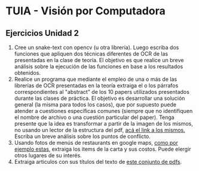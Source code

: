 # TUIA - Visión por Computadora

## Ejercicios Unidad 2

1. Cree un snake-text con opencv (u otra librería). Luego escriba dos funciones que apliquen dos técnicas diferentes de OCR de las presentadas en la clase de teoría. El objetivo es que realice un breve análisis sobre la ejecución de las funciones en base a los resultados obtenidos.
2. Realice un programa que mediante el empleo de una o más de las librerías de OCR presentadas en la teoría extraiga el o los párrafos correspondientes al "abstract" de los 10 papers utilizados presentados durante las clases de práctica. El objetivo es desarrollar una solución general (la misma para todos los casos), que por supuesto puede atender a cuestiones específicas comunes (siempre que no identifiquen el nombre de archivo o una cuestión particular del paper). Tenga presente que la idea es transformar a partir de la imagen de los mismos, no usando un lector de la estructura del pdf, [acá el link a los mismos.](https://drive.google.com/file/d/1oQZWaLOKvaXVohY6ZSuNRRw65MAjzQM4/view?usp=sharing) Escriba un breve análisis sobre los puntos de conflicto. 
3. Usando fotos de menús de restaurants en google maps, [como por ejemplo estas](https://www.google.com/maps/place/Riomio/@-32.933136,-60.6464189,3a,75y,90t/data=!3m8!1e2!3m6!1sAF1QipPHtoihpxJpeEi6akArxSHCNEomLy1_XZej9T05!2e10!3e12!6shttps:%2F%2Flh5.googleusercontent.com%2Fp%2FAF1QipPHtoihpxJpeEi6akArxSHCNEomLy1_XZej9T05%3Dw203-h360-k-no!7i1440!8i2560!4m9!3m8!1s0x95b7ab3731105781:0xd6cc7b71dab3e575!8m2!3d-32.933136!4d-60.6464189!10e5!14m1!1BCgIYIQ!16s%2Fg%2F11b6xfbyhc?entry=ttu), extraiga los items de la carta y sus costos. Puede elergir otros lugares de su interés.
4. Extraiga articulos con sus títulos del texto de [este conjunto de pdfs](https://drive.google.com/file/d/1NBU_1KkOtduFQdL_2GUDf3kXerHslUtz/view?usp=sharing).
    

